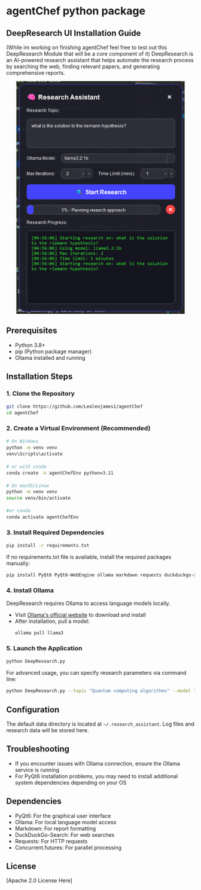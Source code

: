 # agentChef python package
## DeepResearch UI Installation Guide

(While im working on finishing agentChef feel free to test out this DeepResearch Module that will be a core component of it) DeepResearch is an AI-powered research assistant that helps automate the research process by searching the web, finding relevant papers, and generating comprehensive reports.

<p align="center">
  <img src="deepResearch.png" alt="OARC LOGO" width="450"/>
</p>

## Prerequisites

- Python 3.8+ 
- pip (Python package manager)
- Ollama installed and running

## Installation Steps

### 1. Clone the Repository

```bash
git clone https://github.com/Leoleojames1/agentChef
cd agentChef
```

### 2. Create a Virtual Environment (Recommended)

```bash
# On Windows
python -m venv venv
venv\Scripts\activate

# or with conda
conda create -n agentChefEnv python=3.11

# On macOS/Linux
python -m venv venv
source venv/bin/activate

#or conda
conda activate agentChefEnv
```

### 3. Install Required Dependencies

```bash
pip install -r requirements.txt
```

If no requirements.txt file is available, install the required packages manually:

```bash
pip install PyQt6 PyQt6-WebEngine ollama markdown requests duckduckgo-search
```

### 4. Install Ollama

DeepResearch requires Ollama to access language models locally.

- Visit [Ollama's official website](https://ollama.ai/) to download and install
- After installation, pull a model:
  ```bash
  ollama pull llama3
  ```

### 5. Launch the Application

```bash
python DeepResearch.py
```

For advanced usage, you can specify research parameters via command line:

```bash
python DeepResearch.py --topic "Quantum computing algorithms" --model "llama3" --iterations 15 --time-limit 45
```

## Configuration

The default data directory is located at `~/.research_assistant`. Log files and research data will be stored here.

## Troubleshooting

- If you encounter issues with Ollama connection, ensure the Ollama service is running
- For PyQt6 installation problems, you may need to install additional system dependencies depending on your OS

## Dependencies

- PyQt6: For the graphical user interface
- Ollama: For local language model access
- Markdown: For report formatting
- DuckDuckGo-Search: For web searches
- Requests: For HTTP requests
- Concurrent.futures: For parallel processing

## License

[Apache 2.0 License Here]
